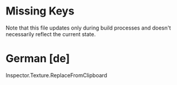 # Missing Keys
Note that this file updates only during build processes and doesn't necessarily reflect the current state.

# German [de]
Inspector.Texture.ReplaceFromClipboard  

